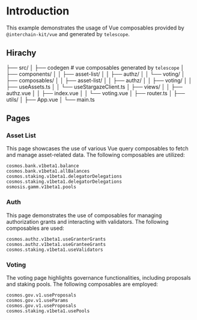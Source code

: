 # Introduction
This example demonstrates the usage of Vue composables provided by `@interchain-kit/vue` and generated by `telescope`.
## Hirachy
├── src/
│   ├── codegen                    # vue composables generated by `telescope`
│   ├── components/
│   │   ├── asset-list/
│   │   ├── authz/
│   │   └── voting/
│   ├── composables/
│   │   ├── asset-list/
│   │   ├── authz/
│   │   ├── voting/
│   │   ├── useAssets.ts
│   │   └── useStargazeClient.ts
│   ├── views/
│   │   ├── authz.vue
│   │   ├── index.vue
│   │   └── voting.vue
│   ├── router.ts
│   ├── utils/
│   ├── App.vue
│   └── main.ts 

## Pages
### Asset List
This page showcases the use of various Vue query composables to fetch and manage asset-related data. 
The following composables are utilized:
```
cosmos.bank.v1beta1.balance
cosmos.bank.v1beta1.allBalances
cosmos.staking.v1beta1.delegatorDelegations
cosmos.staking.v1beta1.delegatorDelegations
osmosis.gamm.v1beta1.pools
```
### Auth
This page demonstrates the use of composables for managing authorization grants and interacting with validators. 
The following composables are used:
```
cosmos.authz.v1beta1.useGranterGrants
cosmos.authz.v1beta1.useGranteeGrants
cosmos.staking.v1beta1.useValidators
```
### Voting
The voting page highlights governance functionalities, including proposals and staking pools. 
The following composables are employed:
```
cosmos.gov.v1.useProposals
cosmos.gov.v1.useParams
cosmos.gov.v1.useProposals
cosmos.staking.v1beta1.usePools
```